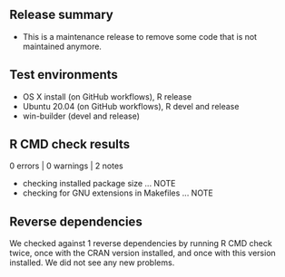 ## Release summary
* This is a maintenance release to remove some code that is not maintained anymore.

## Test environments
* OS X install (on GitHub workflows), R release
* Ubuntu 20.04 (on GitHub workflows), R devel and release
* win-builder (devel and release)

## R CMD check results

0 errors | 0 warnings | 2 notes

* checking installed package size ... NOTE
* checking for GNU extensions in Makefiles ... NOTE

## Reverse dependencies
We checked against 1 reverse dependencies by running R CMD check twice, once with the CRAN version installed, and once with this version installed. We did not see any new problems.
